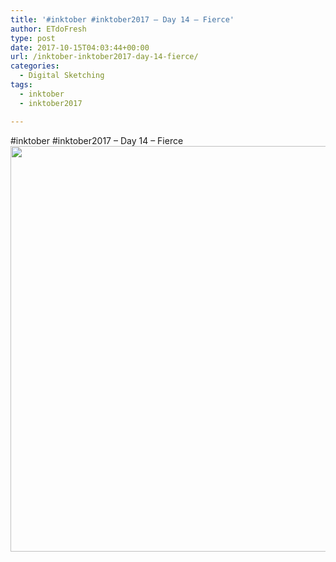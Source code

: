 ```yaml
---
title: '#inktober #inktober2017 – Day 14 – Fierce'
author: ETdoFresh
type: post
date: 2017-10-15T04:03:44+00:00
url: /inktober-inktober2017-day-14-fierce/
categories:
  - Digital Sketching
tags:
  - inktober
  - inktober2017

---
```

#inktober #inktober2017 &#8211; Day 14 &#8211; Fierce[<img class="aligncenter size-large wp-image-995" src="https://www.etdofresh.com/wp-content/uploads/2017/10/Inktober14-1-1024x791.png" alt="" width="840" height="649" srcset="http://localhost/wp-content/uploads/2017/10/Inktober14-1-1024x791.png 1024w, http://localhost/wp-content/uploads/2017/10/Inktober14-1-300x232.png 300w, http://localhost/wp-content/uploads/2017/10/Inktober14-1-768x593.png 768w, http://localhost/wp-content/uploads/2017/10/Inktober14-1-1200x927.png 1200w" sizes="(max-width: 840px) 100vw, 840px" />][1]

 [1]: https://www.etdofresh.com/wp-content/uploads/2017/10/Inktober14-1.png